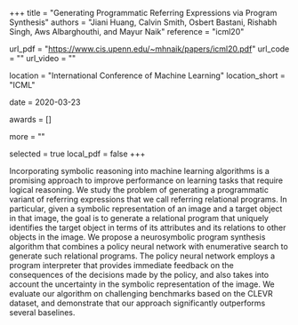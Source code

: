+++
title = "Generating Programmatic Referring Expressions via Program Synthesis"
authors = "Jiani Huang, Calvin Smith, Osbert Bastani, Rishabh Singh, Aws Albarghouthi, and Mayur Naik"
reference = "icml20"

url_pdf = "https://www.cis.upenn.edu/~mhnaik/papers/icml20.pdf"
url_code = ""
url_video = ""

location = "International Conference of Machine Learning"
location_short = "ICML"

date = 2020-03-23

awards = []

more = ""

selected = true
local_pdf = false
+++

Incorporating symbolic reasoning into machine learning algorithms is a promising approach to improve performance on learning tasks that require logical reasoning. We study the problem of generating a programmatic variant of referring expressions that we call referring relational programs. In particular, given a symbolic representation of an image and a target object in that image, the goal is to generate a relational program that uniquely identifies the target object in terms of its attributes and its relations to other objects in the image. We propose a neurosymbolic program synthesis algorithm that combines a policy neural network with enumerative search to generate such relational programs. The policy neural network employs a program interpreter that provides immediate feedback on the consequences of the decisions made by the policy, and also takes into account the uncertainty in the symbolic representation of the image. We evaluate our algorithm on challenging benchmarks based on the CLEVR dataset, and demonstrate that our approach significantly outperforms several baselines.